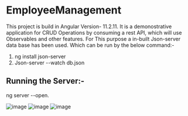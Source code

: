 # EmployeeManagement

This project is build in Angular Version- 11.2.11.
It is a demonostrative application for CRUD Operations by consuming a rest API, which will use Observables and other features.
For This purpose a in-built Json-server data base has been used.
Which can be run by the below command:-

1. ng install json-server
2. Json-server --watch db.json

## Running the Server:-

ng server --open.



![image](https://user-images.githubusercontent.com/16533326/119271918-58853680-bc21-11eb-975f-eb8063f9444e.png)
![image](https://user-images.githubusercontent.com/16533326/119271953-781c5f00-bc21-11eb-8bc7-4f9c651e1daa.png)
![image](https://user-images.githubusercontent.com/16533326/119271967-85d1e480-bc21-11eb-9439-d8ecc12caf48.png)
